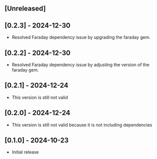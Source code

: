 ## [Unreleased]

## [0.2.3] - 2024-12-30

- Resolved Faraday dependency issue by upgrading the faraday gem.

## [0.2.2] - 2024-12-30

- Resolved Faraday dependency issue by adjusting the version of the faraday gem.

## [0.2.1] - 2024-12-24

- This version is still not valid

## [0.2.0] - 2024-12-24

- This version is still not valid because it is not including dependencies

## [0.1.0] - 2024-10-23

- Initial release
